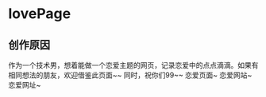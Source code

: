 # lovePage
## 创作原因
作为一个技术男，想着能做一个恋爱主题的网页，记录恋爱中的点点滴滴。如果有相同想法的朋友，欢迎借鉴此页面~~
同时，祝你们99~~
恋爱页面~ 恋爱网站~ 恋爱网址~
